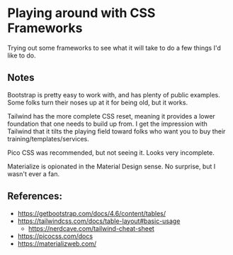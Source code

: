 # Playing around with CSS Frameworks

Trying out some frameworks to see what it will take to do a few things I'd like to do.

## Notes

Bootstrap is pretty easy to work with, and has plenty of public examples.
Some folks turn their noses up at it for being old, but it works.

Tailwind has the more complete CSS reset,
meaning it provides a lower foundation that one needs to build up from.
I get the impression with Tailwind that it tilts the playing field toward folks who want you to buy their training/templates/services.

Pico CSS was recommended, but not seeing it. Looks very incomplete.

Materialize is opionated in the Material Design sense.
No surprise, but I wasn't ever a fan.

## References:

  * https://getbootstrap.com/docs/4.6/content/tables/
  * https://tailwindcss.com/docs/table-layout#basic-usage
    * https://nerdcave.com/tailwind-cheat-sheet
  * https://picocss.com/docs
  * https://materializweb.com/


